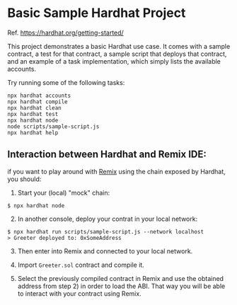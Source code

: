 # Basic Sample Hardhat Project

Ref. https://hardhat.org/getting-started/

This project demonstrates a basic Hardhat use case. It comes with a sample contract, a test for that contract, a sample script that deploys that contract, and an example of a task implementation, which simply lists the available accounts.

Try running some of the following tasks:

```shell
npx hardhat accounts
npx hardhat compile
npx hardhat clean
npx hardhat test
npx hardhat node
node scripts/sample-script.js
npx hardhat help
```

## Interaction between Hardhat and Remix IDE:

if you want to play around with [Remix](https://remix.ethereum.org/) using the chain exposed by Hardhat, you should:

1. Start your (local) "mock" chain:
```
$ npx hardhat node
```

2. In another console, deploy your contrat in your local network:
```
$ npx hardhat run scripts/sample-script.js --network localhost
> Greeter deployed to: 0xSomeAddress
```

3. Then enter into Remix and connected to your local network.

4. Import `Greeter.sol` contract and compile it.

5. Select the previously compiled contract in Remix and use the obtained address from step 2) in order to load the ABI. That way you will be able to interact with your contract using Remix.

